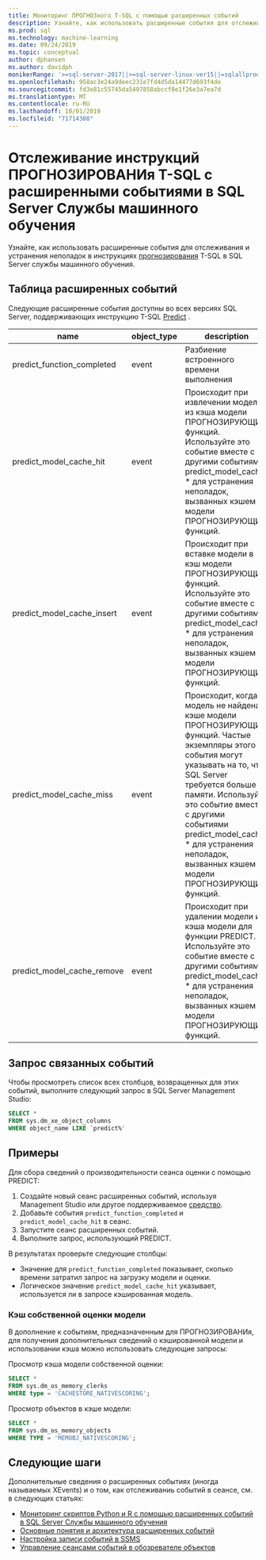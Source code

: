 ```yaml
---
title: Мониторинг ПРОГНОЗного T-SQL с помощью расширенных событий
description: Узнайте, как использовать расширенные события для отслеживания и устранения неполадок в инструкциях ПРОГНОЗИРОВАНИя T-SQL в SQL Server Службы машинного обучения.
ms.prod: sql
ms.technology: machine-learning
ms.date: 09/24/2019
ms.topic: conceptual
author: dphansen
ms.author: davidph
monikerRange: '>=sql-server-2017||>=sql-server-linux-ver15||=sqlallproducts-allversions'
ms.openlocfilehash: 958ac3e24a9deec231e7fd4d5da14477d693f4de
ms.sourcegitcommit: fd3e81c55745da5497858abccf8e1f26e3a7ea7d
ms.translationtype: MT
ms.contentlocale: ru-RU
ms.lasthandoff: 10/01/2019
ms.locfileid: "71714308"
---
```

# <a name="monitor-predict-t-sql-statements-with-extended-events-in-sql-server-machine-learning-services"></a>Отслеживание инструкций ПРОГНОЗИРОВАНИя T-SQL с расширенными событиями в SQL Server Службы машинного обучения

Узнайте, как использовать расширенные события для отслеживания и устранения неполадок в инструкциях [прогнозирования](../../t-sql/queries/predict-transact-sql.md) T-SQL в SQL Server службы машинного обучения.

## <a name="table-of-extended-events"></a>Таблица расширенных событий

Следующие расширенные события доступны во всех версиях SQL Server, поддерживающих инструкцию T-SQL [Predict](https://docs.microsoft.com/sql/t-sql/queries/predict-transact-sql) . 

|name |object_type|description| 
|----|----|----|
|predict_function_completed |event  |Разбиение встроенного времени выполнения|
|predict_model_cache_hit |event|Происходит при извлечении модели из кэша модели ПРОГНОЗИРУЮЩИх функций. Используйте это событие вместе с другими событиями predict_model_cache_ * для устранения неполадок, вызванных кэшем модели ПРОГНОЗИРУЮЩИх функций.|
|predict_model_cache_insert |event  |   Происходит при вставке модели в кэш модели ПРОГНОЗИРУЮЩИх функций. Используйте это событие вместе с другими событиями predict_model_cache_ * для устранения неполадок, вызванных кэшем модели ПРОГНОЗИРУЮЩИх функций.    |
|predict_model_cache_miss   |event|Происходит, когда модель не найдена в кэше модели ПРОГНОЗИРУЮЩИх функций. Частые экземпляры этого события могут указывать на то, что SQL Server требуется больше памяти. Используйте это событие вместе с другими событиями predict_model_cache_ * для устранения неполадок, вызванных кэшем модели ПРОГНОЗИРУЮЩИх функций.|
|predict_model_cache_remove |event| Происходит при удалении модели из кэша модели для функции PREDICT. Используйте это событие вместе с другими событиями predict_model_cache_ * для устранения неполадок, вызванных кэшем модели ПРОГНОЗИРУЮЩИх функций.|

## <a name="query-for-related-events"></a>Запрос связанных событий

Чтобы просмотреть список всех столбцов, возвращенных для этих событий, выполните следующий запрос в SQL Server Management Studio:

```sql
SELECT * 
FROM sys.dm_xe_object_columns 
WHERE object_name LIKE `predict%'
```

## <a name="examples"></a>Примеры

Для сбора сведений о производительности сеанса оценки с помощью PREDICT:

1. Создайте новый сеанс расширенных событий, используя Management Studio или другое поддерживаемое [средство](https://docs.microsoft.com/sql/relational-databases/extended-events/extended-events-tools).
2. Добавьте события `predict_function_completed` и `predict_model_cache_hit` в сеанс.
3. Запустите сеанс расширенных событий.
4. Выполните запрос, использующий PREDICT.

В результатах проверьте следующие столбцы:

+ Значение для `predict_function_completed` показывает, сколько времени затратил запрос на загрузку модели и оценки.
+ Логическое значение `predict_model_cache_hit` указывает, используется ли в запросе кэшированная модель. 

### <a name="native-scoring-model-cache"></a>Кэш собственной оценки модели

В дополнение к событиям, предназначенным для ПРОГНОЗИРОВАНИя, для получения дополнительных сведений о кэшированной модели и использовании кэша можно использовать следующие запросы:

Просмотр кэша модели собственной оценки:

```sql
SELECT *
FROM sys.dm_os_memory_clerks
WHERE type = 'CACHESTORE_NATIVESCORING';
```

Просмотр объектов в кэше модели:

```sql
SELECT *
FROM sys.dm_os_memory_objects
WHERE TYPE = 'MEMOBJ_NATIVESCORING';
```

## <a name="next-steps"></a>Следующие шаги

Дополнительные сведения о расширенных событиях (иногда называемых XEvents) и о том, как отслеживаниь событий в сеансе, см. в следующих статьях:

+ [Мониторинг скриптов Python и R с помощью расширенных событий в SQL Server Службы машинного обучения](extended-events.md)
+ [Основные понятия и архитектура расширенных событий](https://docs.microsoft.com/sql/relational-databases/extended-events/extended-events)
+ [Настройка записи событий в SSMS](https://docs.microsoft.com/sql/relational-databases/extended-events/quick-start-extended-events-in-sql-server)
+ [Управление сеансами событий в обозревателе объектов](https://docs.microsoft.com/sql/relational-databases/extended-events/manage-event-sessions-in-the-object-explorer)
